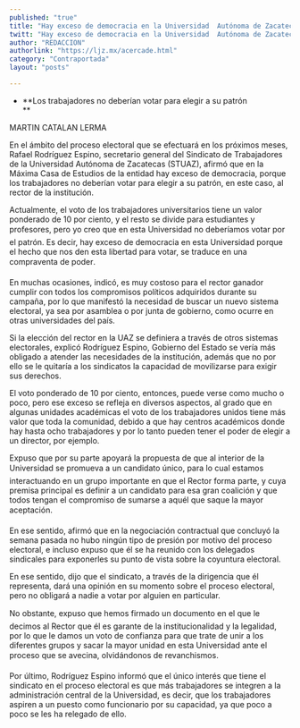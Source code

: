 ```yaml
---
published: "true"
title: "Hay exceso de democracia en la Universidad  Autónoma de Zacatecas: Rodríguez Espino"
twitt: "Hay exceso de democracia en la Universidad  Autónoma de Zacatecas: Rodríguez Espino"
author: "REDACCION"
authorlink: "https://ljz.mx/acercade.html"
category: "Contraportada"
layout: "posts"

---
```


*   **Los trabajadores no deberían votar para elegir a su patrón  
    **


  MARTIN CATALAN LERMA



  En el ámbito del proceso electoral que se efectuará en los próximos meses, Rafael Rodríguez Espino, secretario general del Sindicato de Trabajadores de la Universidad Autónoma de Zacatecas (STUAZ), afirmó que en la Máxima Casa de Estudios de la entidad hay exceso de democracia, porque los trabajadores no deberían votar para elegir a su patrón, en este caso, al rector de la institución.



  Actualmente, el voto de los trabajadores universitarios tiene un valor ponderado de 10 por ciento, y el resto se divide para estudiantes y profesores, pero yo creo que en esta Universidad no deberíamos votar por el patrón. Es decir, hay exceso de democracia en esta Universidad porque el hecho que nos den esta libertad para votar, se traduce en una compraventa de poder.



  En muchas ocasiones, indicó, es muy costoso para el rector ganador cumplir con todos los compromisos políticos adquiridos durante su campaña, por lo que manifestó la necesidad de buscar un nuevo sistema electoral, ya sea por asamblea o por junta de gobierno, como ocurre en otras universidades del país.



  Si la elección del rector en la UAZ se definiera a través de otros sistemas electorales, explicó Rodríguez Espino, Gobierno del Estado se vería más obligado a atender las necesidades de la institución, además que no por ello se le quitaría a los sindicatos la capacidad de movilizarse para exigir sus derechos.



  El voto ponderado de 10 por ciento, entonces, puede verse como mucho o poco, pero ese exceso se refleja en diversos aspectos, al grado que en algunas unidades académicas el voto de los trabajadores unidos tiene más valor que toda la comunidad, debido a que hay centros académicos donde hay hasta ocho trabajadores y por lo tanto pueden tener el poder de elegir a un director, por ejemplo.



  Expuso que por su parte apoyará la propuesta de que al interior de la Universidad se promueva a un candidato único, para lo cual estamos interactuando en un grupo importante en que el Rector forma parte, y cuya premisa principal es definir a un candidato para esa gran coalición y que todos tengan el compromiso de sumarse a aquél que saque la mayor aceptación.



  En ese sentido, afirmó que en la negociación contractual que concluyó la semana pasada no hubo ningún tipo de presión por motivo del proceso electoral, e incluso expuso que él se ha reunido con los delegados sindicales para exponerles su punto de vista sobre la coyuntura electoral.



  En ese sentido, dijo que el sindicato, a través de la dirigencia que él representa, dará una opinión en su momento sobre el proceso electoral, pero no obligará a nadie a votar por alguien en particular.



  No obstante, expuso que hemos firmado un documento en el que le decimos al Rector que él es garante de la institucionalidad y la legalidad, por lo que le damos un voto de confianza para que trate de unir a los diferentes grupos y sacar la mayor unidad en esta Universidad ante el proceso que se avecina, olvidándonos de revanchismos.



  Por último, Rodríguez Espino informó que el único interés que tiene el sindicato en el proceso electoral es que más trabajadores se integren a la administración central de la Universidad, es decir, que los trabajadores aspiren a un puesto como funcionario por su capacidad, ya que poco a poco se les ha relegado de ello.

